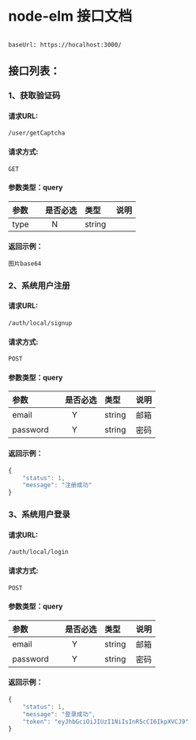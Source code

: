 # node-elm 接口文档
```

baseUrl: https://hocalhost:3000/

```


## 接口列表：

### 1、获取验证码

#### 请求URL:  
```
/user/getCaptcha
```

#### 请求方式: 
```
GET
```

#### 参数类型：query

|参数|是否必选|类型|说明|
|:-----|:-------:|:-----|:-----|
|type      |N       |string  | |

#### 返回示例：

```javascript
图片base64
```

### 2、系统用户注册

#### 请求URL:  
```
/auth/local/signup
```

#### 请求方式: 
```
POST
```

#### 参数类型：query

|参数|是否必选|类型|说明|
|:-----|:-------:|:-----|:-----|
|email      |Y       |string  | 邮箱 |
|password      |Y       |string  | 密码 |

#### 返回示例：

```javascript
{
    "status": 1,
    "message": "注册成功"
}
```

### 3、系统用户登录

#### 请求URL:  
```
/auth/local/login
```

#### 请求方式: 
```
POST
```

#### 参数类型：query

|参数|是否必选|类型|说明|
|:-----|:-------:|:-----|:-----|
|email      |Y       |string  | 邮箱 |
|password      |Y       |string  | 密码 |

#### 返回示例：

```javascript
{
    "status": 1,
    "message": "登录成功",
    "token": "eyJhbGciOiJIUzI1NiIsInR5cCI6IkpXVCJ9"
}
```